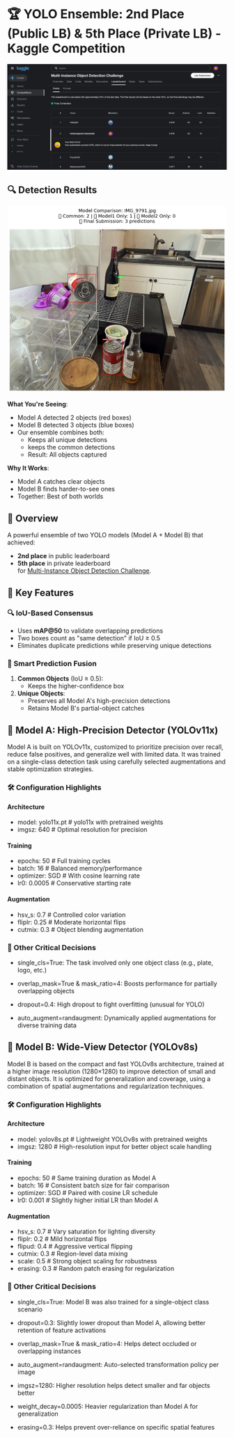 # 🏆 YOLO Ensemble: 2nd Place (Public LB) & 5th Place (Private LB) - Kaggle Competition

![Leaderboard Proof](https://github.com/mohanapavan/YOLO-Ensemble-2nd-Place-Kaggle-Solution-5th-Private-LB-/blob/main/results/leaderBoard.png?raw=true)

## 🔍 Detection Results

![results/ensemble/detection_example.jpg](https://github.com/mohanapavan/YOLO-Ensemble-2nd-Place-Kaggle-Solution-5th-Private-LB-/blob/main/results/result2.png?raw=true)

**What You're Seeing**:
- Model A detected 2 objects (red boxes)
- Model B detected 3 objects (blue boxes)
- Our ensemble combines both:
  - Keeps all unique detections
  - keeps the common detections
  - Result: All objects captured

**Why It Works**:
- Model A catches clear objects
- Model B finds harder-to-see ones
- Together: Best of both worlds

## 🚀 Overview
A powerful ensemble of two YOLO models (Model A + Model B) that achieved:
- **2nd place** in public leaderboard
- **5th place** in private leaderboard  
for [Multi-Instance Object Detection Challenge](https://www.kaggle.com/competitions/multi-instance-object-detection-challenge).

## 🔧 Key Features

### 🔍 IoU-Based Consensus
- Uses **mAP@50** to validate overlapping predictions  
- Two boxes count as "same detection" if IoU ≥ 0.5  
- Eliminates duplicate predictions while preserving unique detections  

### 🧩 Smart Prediction Fusion
1. **Common Objects** (IoU ≥ 0.5):  
   - Keeps the higher-confidence box  
2. **Unique Objects**:  
   - Preserves all Model A's high-precision detections  
   - Retains Model B's partial-object catches
  
     
## 🧠 Model A: High-Precision Detector (YOLOv11x)
Model A is built on YOLOv11x, customized to prioritize precision over recall, reduce false positives, and generalize well with limited data. It was trained on a single-class detection task using carefully selected augmentations and stable optimization strategies.

### 🛠️ Configuration Highlights

#### Architecture
- model: yolo11x.pt        # yolo11x with pretrained weights
- imgsz: 640               # Optimal resolution for precision

#### Training
- epochs: 50               # Full training cycles
- batch: 16                # Balanced memory/performance
- optimizer: SGD           # With cosine learning rate
- lr0: 0.0005              # Conservative starting rate

#### Augmentation
- hsv_s: 0.7               # Controlled color variation
- fliplr: 0.25             # Moderate horizontal flips
- cutmix: 0.3              # Object blending augmentation

### 🚀 Other Critical Decisions

- single_cls=True: The task involved only one object class (e.g., plate, logo, etc.)

- overlap_mask=True & mask_ratio=4: Boosts performance for partially overlapping objects

- dropout=0.4: High dropout to fight overfitting (unusual for YOLO)

- auto_augment=randaugment: Dynamically applied augmentations for diverse training data

## 🧠 Model B: Wide-View Detector (YOLOv8s)
Model B is based on the compact and fast YOLOv8s architecture, trained at a higher image resolution (1280×1280) to improve detection of small and distant objects. It is optimized for generalization and coverage, using a combination of spatial augmentations and regularization techniques.

### 🛠️ Configuration Highlights

#### Architecture
- model: yolov8s.pt        # Lightweight YOLOv8s with pretrained weights
- imgsz: 1280              # High-resolution input for better object scale handling

#### Training
- epochs: 50               # Same training duration as Model A
- batch: 16                # Consistent batch size for fair comparison
- optimizer: SGD           # Paired with cosine LR schedule
- lr0: 0.001               # Slightly higher initial LR than Model A

#### Augmentation
- hsv_s: 0.7               # Vary saturation for lighting diversity
- fliplr: 0.2              # Mild horizontal flips
- flipud: 0.4              # Aggressive vertical flipping
- cutmix: 0.3              # Region-level data mixing
- scale: 0.5               # Strong object scaling for robustness
- erasing: 0.3             # Random patch erasing for regularization


### 🚀 Other Critical Decisions

- single_cls=True: Model B was also trained for a single-object class scenario

- dropout=0.3: Slightly lower dropout than Model A, allowing better retention of feature activations

- overlap_mask=True & mask_ratio=4: Helps detect occluded or overlapping instances

- auto_augment=randaugment: Auto-selected transformation policy per image

- imgsz=1280: Higher resolution helps detect smaller and far objects better

- weight_decay=0.0005: Heavier regularization than Model A for generalization

- erasing=0.3: Helps prevent over-reliance on specific spatial features
